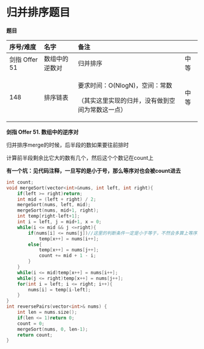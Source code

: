 # 归并排序题目

**题目**

<table>
  <thead>
    <tr>
      <th style="text-align:left">&#x5E8F;&#x53F7;/&#x96BE;&#x5EA6;</th>
      <th style="text-align:left">&#x540D;&#x5B57;</th>
      <th style="text-align:left">&#x5907;&#x6CE8;</th>
      <th style="text-align:left"></th>
    </tr>
  </thead>
  <tbody>
    <tr>
      <td style="text-align:left">&#x5251;&#x6307; Offer 51</td>
      <td style="text-align:left">&#x6570;&#x7EC4;&#x4E2D;&#x7684;&#x9006;&#x6570;&#x5BF9;</td>
      <td style="text-align:left">&#x5F52;&#x5E76;&#x6392;&#x5E8F;</td>
      <td style="text-align:left">&#x4E2D;&#x7B49;</td>
    </tr>
    <tr>
      <td style="text-align:left">148</td>
      <td style="text-align:left">&#x6392;&#x5E8F;&#x94FE;&#x8868;</td>
      <td style="text-align:left">
        <p>&#x8981;&#x6C42;&#x65F6;&#x95F4;&#xFF1A;O(NlogN)&#xFF0C;&#x7A7A;&#x95F4;&#xFF1A;&#x5E38;&#x6570;</p>
        <p>&#xFF08;&#x5176;&#x5B9E;&#x8FD9;&#x91CC;&#x5B9E;&#x73B0;&#x7684;&#x5F52;&#x5E76;&#xFF0C;&#x6CA1;&#x6709;&#x505A;&#x5230;&#x7A7A;&#x95F4;&#x4E3A;&#x5E38;&#x6570;&#x8FD9;&#x4E00;&#x70B9;&#xFF09;</p>
      </td>
      <td style="text-align:left">&#x4E2D;&#x7B49;</td>
    </tr>
  </tbody>
</table>

**剑指 Offer 51. 数组中的逆序对**

归并排序merge的时候，后半段的数如果要往前排时

计算前半段剩余比它大的数有几个，然后这个个数记在count上

**有一个坑：见代码注释，一旦写的是小于号，那么等序对也会被count进去**

```cpp
int count;
void mergeSort(vector<int>&nums, int left, int right){
    if(left >= right)return;
    int mid = (left + right) / 2;
    mergeSort(nums, left, mid);
    mergeSort(nums, mid+1, right);
    int temp[right-left+1];
    int i = left, j = mid+1, x = 0;
    while(i <= mid && j <=right){
        if(nums[i] <= nums[j])//这里的判断条件一定是小于等于，不然会多算上等序对
            temp[x++] = nums[i++]; 
        else{
            temp[x++] = nums[j++];
            count += mid + 1 - i;
        }
    }
    while(i <= mid)temp[x++] = nums[i++];
    while(j <= right)temp[x++] = nums[j++];
    for(int i = left; i <= right; i++){
        nums[i] = temp[i-left];
    }
}
int reversePairs(vector<int>& nums) {
    int len = nums.size();
    if(len <= 1)return 0;
    count = 0;
    mergeSort(nums, 0, len-1);
    return count;
}
```

